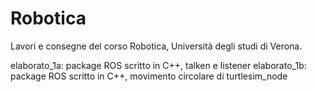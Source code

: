 # Robotica
Lavori e consegne del corso Robotica, Università degli studi di Verona.

elaborato_1a: package ROS scritto in C++, talken e listener
elaborato_1b: package ROS scritto in C++, movimento circolare di turtlesim_node
